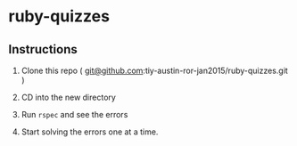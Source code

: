 # ruby-quizzes

## Instructions

1) Clone this repo ( git@github.com:tiy-austin-ror-jan2015/ruby-quizzes.git )

2) CD into the new directory

3) Run `rspec` and see the errors

4) Start solving the errors one at a time.
